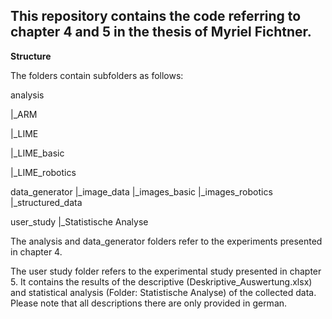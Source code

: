 This repository contains the code referring to chapter 4 and 5 in the thesis of Myriel Fichtner.
--
**Structure**

The folders contain subfolders as follows:

analysis

|_ARM

|_LIME

  |_LIME_basic
  
  |_LIME_robotics

data_generator
|_image_data
  |_images_basic
  |_images_robotics
|_structured_data

user_study
|_Statistische Analyse


The analysis and data_generator folders refer to the experiments presented in chapter 4.

The user study folder refers to the experimental study presented in chapter 5. It contains the results of the descriptive (Deskriptive_Auswertung.xlsx) and statistical analysis (Folder: Statistische Analyse) of the collected data.
Please note that all descriptions there are only provided in german.
